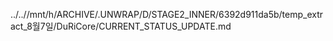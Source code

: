 ../..//mnt/h/ARCHIVE/.UNWRAP/D/STAGE2_INNER/6392d911da5b/temp_extract_8월7일/DuRiCore/CURRENT_STATUS_UPDATE.md